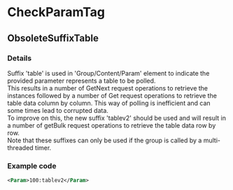 ﻿---  
uid: Validator_4_2_5  
---

# CheckParamTag

## ObsoleteSuffixTable

### Details

Suffix 'table' is used in 'Group\/Content\/Param' element to indicate the provided parameter represents a table to be polled.  
This results in a number of GetNext request operations to retrieve the instances followed by a number of Get request operations to retrieve the table data column by column. This way of polling is inefficient and can some times lead to corrupted data.  
To improve on this, the new suffix 'tablev2' should be used and will result in a number of getBulk request operations to retrieve the table data row by row.  
Note that these suffixes can only be used if the group is called by a multi\-threaded timer.

### Example code

```xml
<Param>100:tablev2</Param>
```
